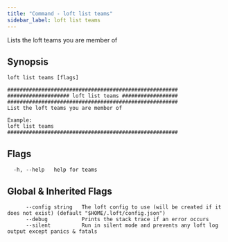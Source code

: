 ```yaml
---
title: "Command - loft list teams"
sidebar_label: loft list teams
---
```



Lists the loft teams you are member of

## Synopsis


```
loft list teams [flags]
```

```
#######################################################
#################### loft list teams ##################
#######################################################
List the loft teams you are member of

Example:
loft list teams
#######################################################
```


## Flags

```
  -h, --help   help for teams
```


## Global & Inherited Flags

```
      --config string   The loft config to use (will be created if it does not exist) (default "$HOME/.loft/config.json")
      --debug           Prints the stack trace if an error occurs
      --silent          Run in silent mode and prevents any loft log output except panics & fatals
```

